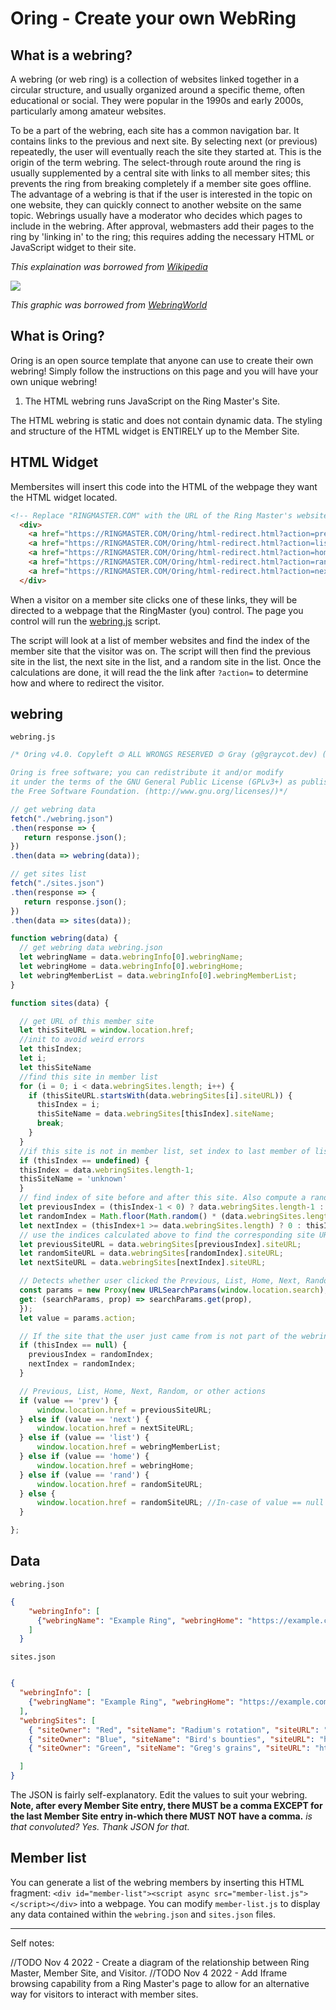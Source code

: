 # Oring - Create your own WebRing

## What is a webring?

  A webring (or web ring) is a collection of websites linked together in a circular structure, and usually organized around a specific theme, often educational or social. They were popular in the 1990s and early 2000s, particularly among amateur websites.

  To be a part of the webring, each site has a common navigation bar. It contains links to the previous and next site. By selecting next (or previous) repeatedly, the user will eventually reach the site they started at. This is the origin of the term webring. The select-through route around the ring is usually supplemented by a central site with links to all member sites; this prevents the ring from breaking completely if a member site goes offline. The advantage of a webring is that if the user is interested in the topic on one website, they can quickly connect to another website on the same topic. Webrings usually have a moderator who decides which pages to include in the webring. After approval, webmasters add their pages to the ring by 'linking in' to the ring; this requires adding the necessary HTML or JavaScript widget to their site.

*This explaination was borrowed from [Wikipedia](https://en.wikipedia.org/wiki/Webring)*

![](https://docs.graycot.dev/uploads/3a175640-0dcd-4483-ba47-4aaa5b8f863f.png)

*This graphic was borrowed from [WebringWorld](http://www.webringworld.org/)*

## What is Oring?

  Oring is an open source template that anyone can use to create their own webring! Simply follow the instructions on this page and you will have your own unique webring!

1. The HTML webring runs JavaScript on the Ring Master's Site.

The HTML webring is static and does not contain dynamic data. The styling and structure of the HTML widget is ENTIRELY up to the Member Site.

## HTML Widget

   Membersites will insert this code into the HTML of the webpage they want the HTML widget located.

  ```html
<!-- Replace "RINGMASTER.COM" with the URL of the Ring Master's website -->
    <div>
      <a href="https://RINGMASTER.COM/Oring/html-redirect.html?action=prev"> < </a>
      <a href="https://RINGMASTER.COM/Oring/html-redirect.html?action=list"> ... </a>
      <a href="https://RINGMASTER.COM/Oring/html-redirect.html?action=home"> MYWEBRING </a>
      <a href="https://RINGMASTER.COM/Oring/html-redirect.html?action=rand"> ? </a>
      <a href="https://RINGMASTER.COM/Oring/html-redirect.html?action=next"> > </a>
    </div>
  ```

  When a visitor on a member site clicks one of these links, they will be directed to a webpage that the RingMaster (you) control. The page you control will run the <a href="#webring">webring.js</a> script.

  The script will look at a list of member websites and find the index of the member site that the visitor was on. The script will then find the previous site in the list, the next site in the list, and a random site in the list. Once the calculations are done, it will read the the link after `?action=` to determine how and where to redirect the visitor.

## webring

`webring.js`

```js
/* Oring v4.0. Copyleft 🄯 ALL WRONGS RESERVED 🄯 Gray (g@graycot.dev) (https://graycot.dev/).

Oring is free software; you can redistribute it and/or modify
it under the terms of the GNU General Public License (GPLv3+) as published by
the Free Software Foundation. (http://www.gnu.org/licenses/)*/

// get webring data
fetch("./webring.json")
.then(response => {
   return response.json();
})
.then(data => webring(data));

// get sites list
fetch("./sites.json")
.then(response => {
   return response.json();
})
.then(data => sites(data));

function webring(data) {
  // get webring data webring.json
  let webringName = data.webringInfo[0].webringName;
  let webringHome = data.webringInfo[0].webringHome;
  let webringMemberList = data.webringInfo[0].webringMemberList;
}

function sites(data) {

  // get URL of this member site
  let thisSiteURL = window.location.href;
  //init to avoid weird errors
  let thisIndex;
  let i;
  let thisSiteName
  //find this site in member list
  for (i = 0; i < data.webringSites.length; i++) {
    if (thisSiteURL.startsWith(data.webringSites[i].siteURL)) {
      thisIndex = i;
      thisSiteName = data.webringSites[thisIndex].siteName;
      break;
    }
  }
  //if this site is not in member list, set index to last member of list
  if (thisIndex == undefined) {
  thisIndex = data.webringSites.length-1;
  thisSiteName = 'unknown'
  }
  // find index of site before and after this site. Also compute a random index.
  let previousIndex = (thisIndex-1 < 0) ? data.webringSites.length-1 : thisIndex-1;
  let randomIndex = Math.floor(Math.random() * (data.webringSites.length));
  let nextIndex = (thisIndex+1 >= data.webringSites.length) ? 0 : thisIndex+1;
  // use the indices calculated above to find the corresponding site URL in the member list
  let previousSiteURL = data.webringSites[previousIndex].siteURL;
  let randomSiteURL = data.webringSites[randomIndex].siteURL;
  let nextSiteURL = data.webringSites[nextIndex].siteURL;

  // Detects whether user clicked the Previous, List, Home, Next, Random, or other link:
  const params = new Proxy(new URLSearchParams(window.location.search), {
  get: (searchParams, prop) => searchParams.get(prop),
  });
  let value = params.action;

  // If the site that the user just came from is not part of the webring, this sets the Previous and Next button to Random.
  if (thisIndex == null) {
    previousIndex = randomIndex;
    nextIndex = randomIndex;
  }

  // Previous, List, Home, Next, Random, or other actions
  if (value == 'prev') {
      window.location.href = previousSiteURL;
  } else if (value == 'next') {
      window.location.href = nextSiteURL;
  } else if (value == 'list') {
      window.location.href = webringMemberList;
  } else if (value == 'home') {
      window.location.href = webringHome;
  } else if (value == 'rand') {
      window.location.href = randomSiteURL;
  } else {
      window.location.href = randomSiteURL; //In-case of value == null
  }

};
```

## Data

`webring.json`

```json
{
    "webringInfo": [
      {"webringName": "Example Ring", "webringHome": "https://example.com/home", "webringMemberList": "https://example.com/home#list"}
    ]
  }
```

`sites.json`

```json

{
  "webringInfo": [
    {"webringName": "Example Ring", "webringHome": "https://example.com/home", "webringMemberList": "https://example.com/home#list"}
  ],
  "webringSites": [
    { "siteOwner": "Red", "siteName": "Radium's rotation", "siteURL": "https://example.com/1", "siteTags": "Red, roeus", "siteShortDescription": "111", "siteLongDescription": "1111111"},
    { "siteOwner": "Blue", "siteName": "Bird's bounties", "siteURL": "https://example.com/2", "siteTags": "Blue, bacon", "siteShortDescription": "222", "siteLongDescription": "2222222"},
    { "siteOwner": "Green", "siteName": "Greg's grains", "siteURL": "https://example.com/3", "siteTags": "Green, Grass", "siteShortDescription": "333", "siteLongDescription": "3333333"}

  ]
}
```

The JSON is fairly self-explanatory. Edit the values to suit your webring. **Note, after every Member Site entry, there MUST be a comma EXCEPT for the last Member Site entry in-which there MUST NOT have a comma.** *is that convoluted? Yes. Thank JSON for that.*

## Member list

You can generate a list of the webring members by inserting this HTML fragment: `<div id="member-list"><script async src="member-list.js"></script></div>`  into a webpage. You can modify `member-list.js` to display any data contained within the `webring.json` and `sites.json` files.

---
Self notes:

//TODO Nov 4 2022 - Create a diagram of the relationship between Ring Master, Member Site, and Visitor.
//TODO Nov 4 2022 - Add Iframe browsing capability from a Ring Master's page to allow for an alternative way for visitors to interact with member sites.
